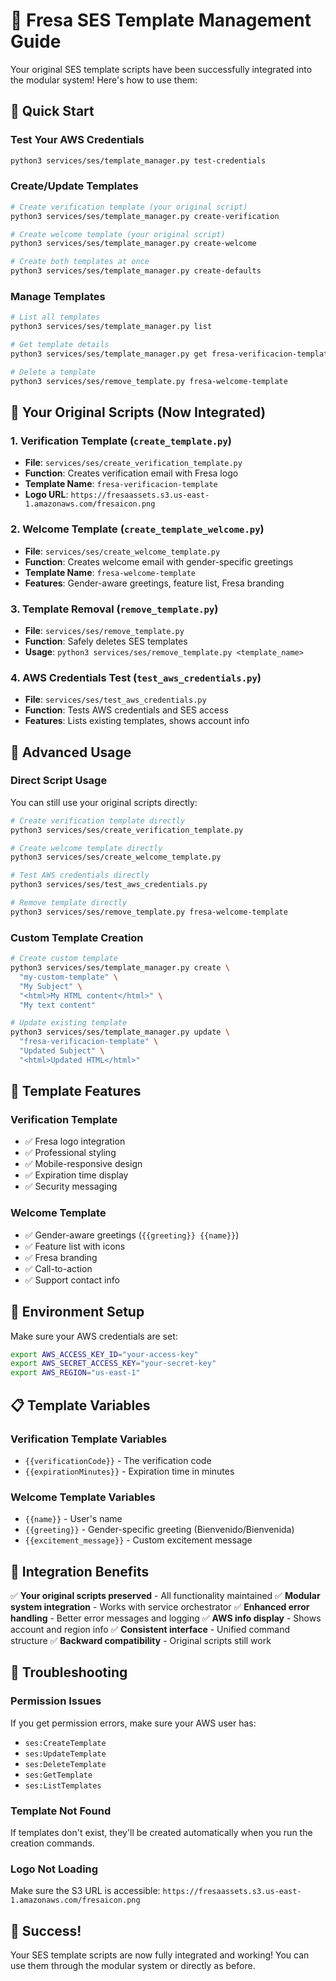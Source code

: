 # 🍓 Fresa SES Template Management Guide

Your original SES template scripts have been successfully integrated into the modular system! Here's how to use them:

## 🎯 **Quick Start**

### **Test Your AWS Credentials**

```bash
python3 services/ses/template_manager.py test-credentials
```

### **Create/Update Templates**

```bash
# Create verification template (your original script)
python3 services/ses/template_manager.py create-verification

# Create welcome template (your original script)
python3 services/ses/template_manager.py create-welcome

# Create both templates at once
python3 services/ses/template_manager.py create-defaults
```

### **Manage Templates**

```bash
# List all templates
python3 services/ses/template_manager.py list

# Get template details
python3 services/ses/template_manager.py get fresa-verificacion-template

# Delete a template
python3 services/ses/remove_template.py fresa-welcome-template
```

## 📧 **Your Original Scripts (Now Integrated)**

### **1. Verification Template (`create_template.py`)**

- **File**: `services/ses/create_verification_template.py`
- **Function**: Creates verification email with Fresa logo
- **Template Name**: `fresa-verificacion-template`
- **Logo URL**: `https://fresaassets.s3.us-east-1.amazonaws.com/fresaicon.png`

### **2. Welcome Template (`create_template_welcome.py`)**

- **File**: `services/ses/create_welcome_template.py`
- **Function**: Creates welcome email with gender-specific greetings
- **Template Name**: `fresa-welcome-template`
- **Features**: Gender-aware greetings, feature list, Fresa branding

### **3. Template Removal (`remove_template.py`)**

- **File**: `services/ses/remove_template.py`
- **Function**: Safely deletes SES templates
- **Usage**: `python3 services/ses/remove_template.py <template_name>`

### **4. AWS Credentials Test (`test_aws_credentials.py`)**

- **File**: `services/ses/test_aws_credentials.py`
- **Function**: Tests AWS credentials and SES access
- **Features**: Lists existing templates, shows account info

## 🚀 **Advanced Usage**

### **Direct Script Usage**

You can still use your original scripts directly:

```bash
# Create verification template directly
python3 services/ses/create_verification_template.py

# Create welcome template directly
python3 services/ses/create_welcome_template.py

# Test AWS credentials directly
python3 services/ses/test_aws_credentials.py

# Remove template directly
python3 services/ses/remove_template.py fresa-welcome-template
```

### **Custom Template Creation**

```bash
# Create custom template
python3 services/ses/template_manager.py create \
  "my-custom-template" \
  "My Subject" \
  "<html>My HTML content</html>" \
  "My text content"

# Update existing template
python3 services/ses/template_manager.py update \
  "fresa-verificacion-template" \
  "Updated Subject" \
  "<html>Updated HTML</html>"
```

## 🎨 **Template Features**

### **Verification Template**

- ✅ Fresa logo integration
- ✅ Professional styling
- ✅ Mobile-responsive design
- ✅ Expiration time display
- ✅ Security messaging

### **Welcome Template**

- ✅ Gender-aware greetings (`{{greeting}} {{name}}`)
- ✅ Feature list with icons
- ✅ Fresa branding
- ✅ Call-to-action
- ✅ Support contact info

## 🔧 **Environment Setup**

Make sure your AWS credentials are set:

```bash
export AWS_ACCESS_KEY_ID="your-access-key"
export AWS_SECRET_ACCESS_KEY="your-secret-key"
export AWS_REGION="us-east-1"
```

## 📋 **Template Variables**

### **Verification Template Variables**

- `{{verificationCode}}` - The verification code
- `{{expirationMinutes}}` - Expiration time in minutes

### **Welcome Template Variables**

- `{{name}}` - User's name
- `{{greeting}}` - Gender-specific greeting (Bienvenido/Bienvenida)
- `{{excitement_message}}` - Custom excitement message

## 🎯 **Integration Benefits**

✅ **Your original scripts preserved** - All functionality maintained
✅ **Modular system integration** - Works with service orchestrator
✅ **Enhanced error handling** - Better error messages and logging
✅ **AWS info display** - Shows account and region info
✅ **Consistent interface** - Unified command structure
✅ **Backward compatibility** - Original scripts still work

## 🚨 **Troubleshooting**

### **Permission Issues**

If you get permission errors, make sure your AWS user has:

- `ses:CreateTemplate`
- `ses:UpdateTemplate`
- `ses:DeleteTemplate`
- `ses:GetTemplate`
- `ses:ListTemplates`

### **Template Not Found**

If templates don't exist, they'll be created automatically when you run the creation commands.

### **Logo Not Loading**

Make sure the S3 URL is accessible: `https://fresaassets.s3.us-east-1.amazonaws.com/fresaicon.png`

## 🎉 **Success!**

Your SES template scripts are now fully integrated and working! You can use them through the modular system or directly as before.
